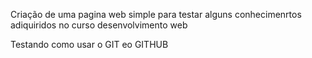 Criação de uma pagina web simple para testar alguns conhecimenrtos adiquiridos no curso  desenvolvimento web 
 
 Testando como usar o GIT eo GITHUB
